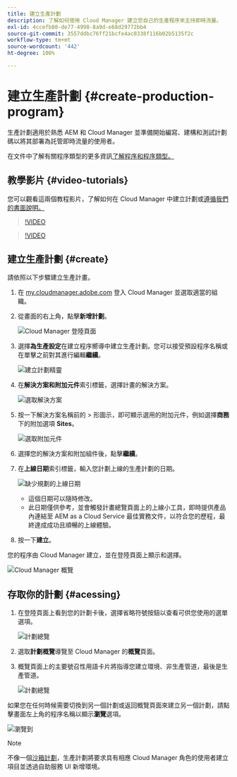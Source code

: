 ```yaml
---
title: 建立生產計劃
description: 了解如何使用 Cloud Manager 建立您自己的生產程序來主持即時流量。
exl-id: 4ccefb80-de77-4998-8a9d-e68d29772bb4
source-git-commit: 3557ddbc76ff21bcfe4ac0338f116b02b5135f2c
workflow-type: tm+mt
source-wordcount: '442'
ht-degree: 100%

---
```



# 建立生產計劃 {#create-production-program}

生產計劃適用於熟悉 AEM 和 Cloud Manager 並準備開始編寫、建構和測試計劃碼以將其部署為託管即時流量的使用者。

在文件中了解有關程序類型的更多資訊[了解程序和程序類型。](program-types.md)

## 教學影片 {#video-tutorials}

您可以觀看這兩個教程影片，了解如何在 Cloud Manager 中建立計劃或[遵循我們的書面說明。](#create)

>[!VIDEO](https://video.tv.adobe.com/v/334953)

>[!VIDEO](https://video.tv.adobe.com/v/334954)

## 建立生產計劃 {#create}

請依照以下步驟建立生產計畫。

1. 在 [my.cloudmanager.adobe.com](https://my.cloudmanager.adobe.com/) 登入 Cloud Manager 並選取適當的組織。

1. 從畫面的右上角，點擊&#x200B;**新增計劃**。

   ![Cloud Manager 登陸頁面](assets/first_timelogin1.png)

1. 選擇&#x200B;**為生產設定**&#x200B;在建立程序嚮導中建立生產計劃。您可以接受預設程序名稱或在單擊之前對其進行編輯&#x200B;**繼續**。

   ![建立計劃精靈](assets/create-prod1.png)

1. 在&#x200B;**解決方案和附加元件**&#x200B;索引標籤，選擇計畫的解決方案。

   ![選取解決方案](assets/setup-prod-select.png)

1. 按一下解決方案名稱前的 > 形圖示，即可顯示選用的附加元件，例如選擇&#x200B;**商務**&#x200B;下的附加選項 **Sites**。

   ![選取附加元件](assets/setup-prod-commerce.png)

1. 選擇您的解決方案和附加組件後，點擊&#x200B;**繼續**。

1. 在&#x200B;**上線日期**&#x200B;索引標籤，輸入您計劃上線的生產計劃的日期。

   ![缺少規劃的上線日期](assets/setup-go-live.png)

   * 這個日期可以隨時修改。
   * 此日期僅供參考，並會觸發計畫總覽頁面上的上線小工具，即時提供產品內連結至 AEM as a Cloud Service 最佳實務文件，以符合您的歷程，最終達成成功且順暢的上線體驗。

1. 按一下&#x200B;**建立**。

您的程序由 Cloud Manager 建立，並在登陸頁面上顯示和選擇。

![Cloud Manager 概覽](assets/navigate-cm.png)

## 存取你的計劃 {#acessing}

1. 在登陸頁面上看到您的計劃卡後，選擇省略符號按鈕以查看可供您使用的選單選項。

   ![計劃總覽](assets/program-overview.png)

1. 選取&#x200B;**計劃概覽**&#x200B;導覽至 Cloud Manager 的&#x200B;**概覽**&#x200B;頁面。

1. 概覽頁面上的主要號召性用語卡片將指導您建立環境、非生產管道，最後是生產管道。

   ![計劃總覽](assets/set-up-prod5.png)

如果您在任何時候需要切換到另一個計劃或返回概覽頁面來建立另一個計劃，請點擊畫面左上角的程序名稱以顯示&#x200B;**瀏覽**&#x200B;選項。

![瀏覽到](assets/create-program-a1.png)

>[!NOTE]
>
>不像一個[沙箱計劃](introduction-sandbox-programs.md#auto-creation)，生產計劃將要求具有相應 Cloud Manager 角色的使用者建立項目並透過自助服務 UI 新增環境。
